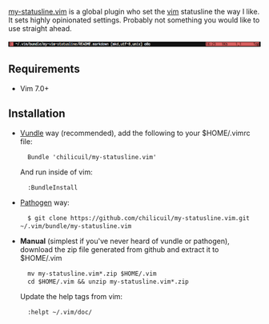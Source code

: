 [my-statusline.vim](https://github.com/chilicuil/my-statusline.vim) is a global plugin who set the [vim](http://vim.org) statusline the way I like. It sets highly opinionated settings. Probably not something you would like to use straight ahead.

<p align="center">
  <img src="https://github.com/chilicuil/my-statusline.vim/blob/master/doc/my-statusline.png"/><br>
</p>

Requirements
------------

* Vim 7.0+

Installation
------------

- [Vundle](https://github.com/gmarik/vundle) way (recommended), add the following to your $HOME/.vimrc file:

        Bundle 'chilicuil/my-statusline.vim'

    And run inside of vim:

        :BundleInstall

- [Pathogen](https://github.com/tpope/vim-pathogen) way:

        $ git clone https://github.com/chilicuil/my-statusline.vim.git ~/.vim/bundle/my-statusline.vim

- **Manual** (simplest if you've never heard of vundle or pathogen), download the zip file generated from github and extract it to $HOME/.vim

        mv my-statusline.vim*.zip $HOME/.vim
        cd $HOME/.vim && unzip my-statusline.vim*.zip

    Update the help tags from vim:

        :helpt ~/.vim/doc/
